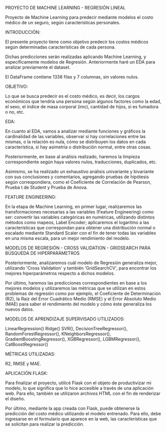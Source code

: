 PROYECTO DE MACHINE LEARNING - REGRESIÓN LINEAL 

Proyecto de Machine Learning para predecir mediante modelos el costo médico de un seguro, según características personales.

INTRODUCCIÓN:

El presente proyecto tiene como objetivo predecir los costos médicos según determinadas características de cada persona. 

Dichas predicciones serán realizadas aplicando Machine Learning, y específicamente modelos de Regresión. Anteriormente haré un EDA para analizar previamente el dataset.

El DataFrame contiene 1338 filas y 7 columnas, sin valores nulos.

OBJETIVO:

Lo que se busca predecir es el costo médico, es decir, los cargos económicos que tendría una persona según algunos factores como la edad, el sexo, el índice de masa corporal (imc), cantidad de hijos, si es fumadora o no, etc.

EDA:

En cuanto al EDA, vamos a analizar mediante funciones y gráficos la cardinalidad de las variables, observar si hay correlaciones entre las mismas, o la relación es nula, cómo se distribuyen los datos en cada característica, si hay asimetría o distribución normal, entre otras cosas. 

Posteriormente, en base al análisis realizado, haremos la limpieza correspondiente según haya valores nulos, traducciones, duplicados, etc.

Asimismo, se ha realizado un exhaustivo análisis univariante y bivariante con sus  conclusiones y comentarios, agregando pruebas de hipótesis según correspondiera, como el Coeficiente de Correlación de Pearson, Prueba t de Student y Prueba de Anova. 

FEATURE ENGINEERING:

En la etapa de Machine Learning, en primer lugar, realizaremos las transformaciones necesarias a las variables (Feature Engineering) como ser: convertir las variables categóricas en numéricas, utilizando distintos métodos como mapeos, Label Encoder; aplicaremos el logaritmo a las características que correspondan para obtener una distribución normal o escalado mediante Standard Scaler con el fin de tener todas las variables en una misma escala, para un mejor rendimiento del modelo.

MODELOS DE REGRESIÓN - CROSS VALIDATION - GRIDSEARCH PARA BÚSQUEDA DE HIPERPARÁMETROS

Posteriormente, analizaremos cuál modelo de Regresión generaliza mejor, utilizando 'Cross Validation' y también 'GridSearchCV', para encontrar los mejores hiperparámetros respecto a dichos modelos. 

Por último, haremos las predicciones correspondientes en base a los mejores modelos y utilizaremos las métricas que se utilizan en estos problemas de regresión como por ejemplo, el Coeficiente de Determinación (R2), la Raíz del Error Cuadrático Medio (RMSE) y el Error Absoluto Medio (MAE) para saber el rendimiento del modelo y cómo éste generaliza los nuevos datos.

MODELOS DE APRENDIZAJE SUPERVISADO UTILIZADOS: 

LinearRegression()
Ridge()
SVR(),
DecisionTreeRegressor(),
RandomForestRegressor(),
KNeighborsRegressor(),
GradientBoostingRegressor(),
XGBRegressor(),
LGBMRegressor(),
CatBoostRegressor()


MÉTRICAS UTILIZADAS: 

R2, RMSE y MAE.


APLICACIÓN FLASK: 

Para finalizar el proyecto, utilicé Flask con el objeto de productivizar mi modelo, lo que significa que lo hice accesible a través de una aplicación web. 
Para ello, también se utilizaron archivos HTML con el fin de renderizar el diseño.

Por último, mediante la app creada con Flask, puede obtenerse la predicción del costo médico utilizando el modelo entrenado. Para ello, debe ingresarse en el formulario que aparece en la web, las características que se solicitan para realizar la predicción. 